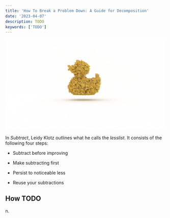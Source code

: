 ```yaml
---
title: 'How To Break a Problem Down: A Guide for Decomposition'
date: '2023-04-07'
description: TODO 
keywords: ['TODO']
---
```



![ TODO ](./jarednielsen-TODO.png)



In _Subtract_, Leidy Klotz outlines what he calls the _lesslist_. It consists of the following four steps: 

* Subtract before improving

* Make subtracting first

* Persist to noticeable less

* Reuse your subtractions 




## How TODO
n. 